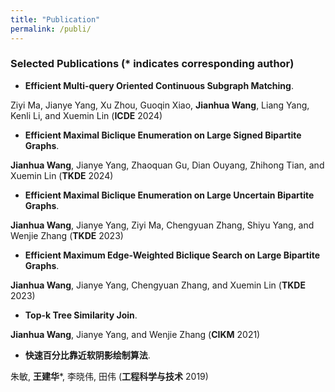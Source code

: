 ```yaml
---
title: "Publication"
permalink: /publi/
---
```


### Selected Publications (\* indicates corresponding author)</br>
* **Efficient Multi-query Oriented Continuous Subgraph Matching**.

Ziyi Ma, Jianye Yang, Xu Zhou, Guoqin Xiao, **Jianhua Wang**, Liang Yang, Kenli Li, and Xuemin Lin (**ICDE** 2024)

* **Efficient Maximal Biclique Enumeration on Large Signed Bipartite Graphs**.

**Jianhua Wang**, Jianye Yang, Zhaoquan Gu, Dian Ouyang, Zhihong Tian, and Xuemin Lin (**TKDE** 2024)

* **Efficient Maximal Biclique Enumeration on Large Uncertain Bipartite Graphs**.

**Jianhua Wang**, Jianye Yang, Ziyi Ma, Chengyuan Zhang, Shiyu Yang, and Wenjie Zhang (**TKDE** 2023)

* **Efficient Maximum Edge-Weighted Biclique Search on Large Bipartite Graphs**.

**Jianhua Wang**, Jianye Yang, Chengyuan Zhang, and Xuemin Lin (**TKDE** 2023)

* **Top-k Tree Similarity Join**.

**Jianhua Wang**, Jianye Yang, and Wenjie Zhang (**CIKM** 2021)

* **快速百分比靠近软阴影绘制算法**.

朱敏, **王建华**\*, 李晓伟, 田伟 (**工程科学与技术** 2019)
